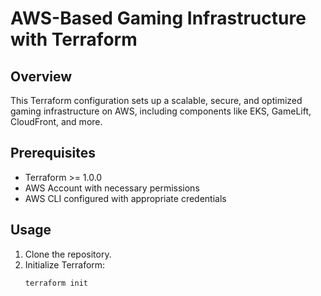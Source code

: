 # AWS-Based Gaming Infrastructure with Terraform

## Overview

This Terraform configuration sets up a scalable, secure, and optimized gaming infrastructure on AWS, including components like EKS, GameLift, CloudFront, and more.

## Prerequisites

- Terraform >= 1.0.0
- AWS Account with necessary permissions
- AWS CLI configured with appropriate credentials

## Usage

1. Clone the repository.
2. Initialize Terraform:
   ```sh
   terraform init
